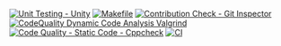 [![Unit Testing - Unity](https://github.com/garlapatisrinu1228/M1_Bank-roll-management-system/actions/workflows/unity.yml/badge.svg)](https://github.com/garlapatisrinu1228/M1_Bank-roll-management-system/actions/workflows/unity.yml)
[![Makefile](https://github.com/garlapatisrinu1228/M1_Bank-roll-management-system/actions/workflows/Makefile.yml/badge.svg)](https://github.com/garlapatisrinu1228/M1_Bank-roll-management-system/actions/workflows/Makefile.yml)
[![Contribution Check - Git Inspector](https://github.com/garlapatisrinu1228/M1_Bank-roll-management-system/actions/workflows/gitinspector.yml/badge.svg)](https://github.com/garlapatisrinu1228/M1_Bank-roll-management-system/actions/workflows/gitinspector.yml)
[![CodeQuality Dynamic Code Analysis Valgrind](https://github.com/garlapatisrinu1228/M1_Bank-roll-management-system/actions/workflows/CodeQuality_Dynamic.yml/badge.svg)](https://github.com/garlapatisrinu1228/M1_Bank-roll-management-system/actions/workflows/CodeQuality_Dynamic.yml)
[![Code Quality - Static Code - Cppcheck](https://github.com/garlapatisrinu1228/M1_Bank-roll-management-system/actions/workflows/cppcheck.yml/badge.svg)](https://github.com/garlapatisrinu1228/M1_Bank-roll-management-system/actions/workflows/cppcheck.yml)
[![CI](https://github.com/garlapatisrinu1228/M1_Bank-roll-management-system/actions/workflows/main.yml/badge.svg)](https://github.com/garlapatisrinu1228/M1_Bank-roll-management-system/actions/workflows/main.yml)
